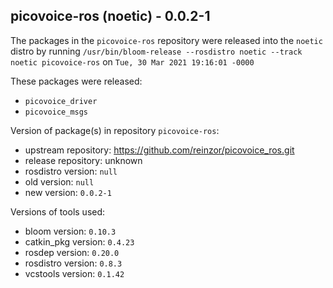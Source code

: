 ## picovoice-ros (noetic) - 0.0.2-1

The packages in the `picovoice-ros` repository were released into the `noetic` distro by running `/usr/bin/bloom-release --rosdistro noetic --track noetic picovoice-ros` on `Tue, 30 Mar 2021 19:16:01 -0000`

These packages were released:
- `picovoice_driver`
- `picovoice_msgs`

Version of package(s) in repository `picovoice-ros`:

- upstream repository: https://github.com/reinzor/picovoice_ros.git
- release repository: unknown
- rosdistro version: `null`
- old version: `null`
- new version: `0.0.2-1`

Versions of tools used:

- bloom version: `0.10.3`
- catkin_pkg version: `0.4.23`
- rosdep version: `0.20.0`
- rosdistro version: `0.8.3`
- vcstools version: `0.1.42`


